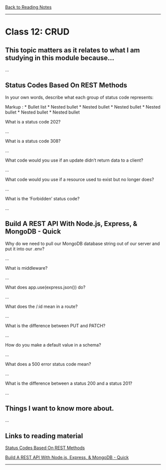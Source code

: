 [Back to Reading Notes](./README.md)

---

# Class 12: CRUD

## This topic matters as it relates to what I am studying in this module because...

...

## Status Codes Based On REST Methods

In your own words, describe what each group of status code represents:

 Markup : * Bullet list
              * Nested bullet
              * Nested bullet
              * Nested bullet
              * Nested bullet
              * Nested bullet
              * Nested bullet

What is a status code 202?

...

What is a status code 308?

...

What code would you use if an update didn’t return data to a client?

...

What code would you use if a resource used to exist but no longer does?

...

What is the ‘Forbidden’ status code?

...

## Build A REST API With Node.js, Express, & MongoDB - Quick

Why do we need to pull our MongoDB database string out of our server and put it into our .env?

...

What is middleware?

...

What does app.use(express.json()) do?

...

What does the /:id mean in a route?

...

What is the difference between PUT and PATCH?

...

How do you make a default value in a schema?

...

What does a 500 error status code mean?

...

What is the difference between a status 200 and a status 201?

...

## Things I want to know more about.

...

## Links to reading material

[Status Codes Based On REST Methods](https://www.moesif.com/blog/technical/api-design/Which-HTTP-Status-Code-To-Use-For-Every-CRUD-App/)

[Build A REST API With Node.js, Express, & MongoDB - Quick](https://www.youtube.com/channel/UCFbNIlppjAuEX4znoulh0Cw)

---
